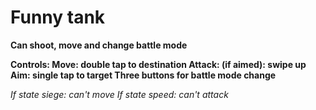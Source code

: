 #  Funny tank

**Can shoot, move and change battle mode**

**Controls:
Move: double tap to destination
Attack: (if aimed): swipe up
Aim: single tap to target
Three buttons for battle mode change**

*If state siege: can't move
If state speed: can't attack*


